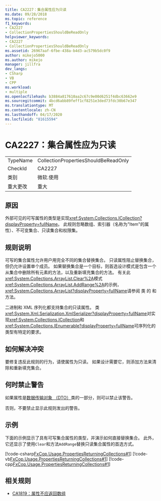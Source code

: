 ```yaml
---
title: CA2227：集合属性应为只读
ms.date: 09/28/2018
ms.topic: reference
f1_keywords:
- CA2227
- CollectionPropertiesShouldBeReadOnly
helpviewer_keywords:
- CA2227
- CollectionPropertiesShouldBeReadOnly
ms.assetid: 26967aaf-6fbe-438a-b4d3-ac579b5dc0f9
author: mikejo5000
ms.author: mikejo
manager: jillfra
dev_langs:
- CSharp
- VB
- CPP
ms.workload:
- multiple
ms.openlocfilehash: b3884a817610aa2c67c9e00d6251f4dbc63662e9
ms.sourcegitcommit: 4bcd6abb89feff1cf8251e3ded73fdc30b67e347
ms.translationtype: MT
ms.contentlocale: zh-CN
ms.lasthandoff: 04/17/2020
ms.locfileid: "81615594"
---
```

# <a name="ca2227-collection-properties-should-be-read-only"></a>CA2227：集合属性应为只读

|||
|-|-|
|TypeName|CollectionPropertiesShouldBeReadOnly|
|CheckId|CA2227|
|类别|微软.使用|
|重大更改|重大|

## <a name="cause"></a>原因

外部可见的可写属性的类型是实现<xref:System.Collections.ICollection?displayProperty=fullName>。 此规则忽略数组、索引器（名称为"Item"的属性）、不可变集合、只读集合和权限集。

## <a name="rule-description"></a>规则说明

可写的集合属性允许用户用完全不同的集合替换集合。 只读属性阻止替换集合，但仍允许设置单个成员。 如果替换集合是一个目标，则首选设计模式是包含一个从集合中删除所有元素的方法，以及重新填充集合的方法。 有关此<xref:System.Collections.ArrayList.Clear%2A>模式<xref:System.Collections.ArrayList.AddRange%2A>的示例，<xref:System.Collections.ArrayList?displayProperty=fullName>请参阅 类 的 和 方法。

二进制和 XML 序列化都支持集合的只读属性。 类<xref:System.Xml.Serialization.XmlSerializer?displayProperty=fullName>对实现<xref:System.Collections.ICollection>和<xref:System.Collections.IEnumerable?displayProperty=fullName>可序列化的类型有特定的要求。

## <a name="how-to-fix-violations"></a>如何解决冲突

要修复违反此规则的行为，请使属性为只读。 如果设计需要它，则添加方法来清除和重新填充集合。

## <a name="when-to-suppress-warnings"></a>何时禁止警告

如果属性是[数据传输对象 （DTO）](/previous-versions/msp-n-p/ff649585(v=pandp.10))类的一部分，则可以禁止该警告。

否则，不要禁止显示此规则发出的警告。

## <a name="example"></a>示例

下面的示例显示了具有可写集合属性的类型，并演示如何直接替换集合。 此外，它还显示了使用`Clear`和方法`AddRange`替换只读集合属性的首选方式。

[!code-csharp[FxCop.Usage.PropertiesReturningCollections#1](../code-quality/codesnippet/CSharp/ca2227-collection-properties-should-be-read-only_1.cs)]
[!code-vb[FxCop.Usage.PropertiesReturningCollections#1](../code-quality/codesnippet/VisualBasic/ca2227-collection-properties-should-be-read-only_1.vb)]
[!code-cpp[FxCop.Usage.PropertiesReturningCollections#1](../code-quality/codesnippet/CPP/ca2227-collection-properties-should-be-read-only_1.cpp)]

## <a name="related-rules"></a>相关规则

- [CA1819：属性不应返回数组](../code-quality/ca1819.md)

